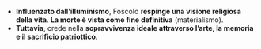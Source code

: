 - **Influenzato dall’illuminismo**, Foscolo r**espinge una visione religiosa della vita**. **La morte è vista come fine definitiva** (materialismo).
- **Tuttavia**, crede nella **sopravvivenza ideale attraverso l’arte, la memoria e il sacrificio patriottico**.